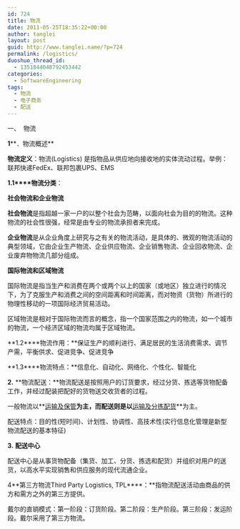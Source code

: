 ```yaml
---
id: 724
title: 物流
date: 2011-05-25T18:35:22+00:00
author: tanglei
layout: post
guid: http://www.tanglei.name/?p=724
permalink: /logistics/
duoshuo_thread_id:
  - 1351844048792453442
categories:
  - SoftwareEngineering
tags:
  - 物流
  - 电子商务
  - 配送
---
```

一、  物流

**1****．物流概述**

**物流定义**：物流(Logistics) 是指物品从供应地向接收地的实体流动过程。举例：联邦快递FedEx、联邦包裹UPS、EMS

**1.1****物流分类**：

**社会物流和企业物流**

**社会物流**是指超越一家一户的以整个社会为范畴，以面向社会为目的的物流。这种物流的社会性很强，经常是由专业的物流承担者来完成。

**企业物流**是从企业角度上研究与之有关的物流活动，是具体的、微观的物流活动的典型领域，它由企业生产物流、企业供应物流、企业销售物流、企业回收物流、企业废弃物物流几部分组成。

**国际物流和区域物流**

国际物流是指当生产和消费在两个或两个以上的国家（或地区）独立进行的情况下，为了克服生产和消费之间的空间距离和时间距离，而对物资（货物）所进行的物理性移动的一项国际经济贸易活动。

区域物流是相对于国际物流而言的概念，指一个国家范围之内的物流，如一个城市的物流，一个经济区域的物流均属于区域物流。

**1.2****物流作用：**保证生产的顺利进行、满足居民的生活消费需求、调节产需，平衡供求、促进竞争、促进竞争

**1.3****物流特点：**信息化、自动化、网络化、个性化、智能化

**2.** **物流配送：**物流配送是按照用户的订货要求，经过分货、拣选等货物配备工作，并经过配装把配好的货物送交收货者的过程。

一般物流以**<span style="text-decoration: underline;">运输及保管</span>**为主，而配送则是以**<span style="text-decoration: underline;">运输及分拣配货</span>**为主。

配送特点：目的性(短时间)、计划性、协调性、高技术性(实行信息化管理是新型物流配送的基本特征)

**3.** **配送中心**

配送中心是从事货物配备（集货、加工、分货、拣选和配货）并组织对用户的送货，以高水平实现销售和供应服务的现代流通企业。

4**第三方物流Third Party Logistics, TPL****：**指物流配送活动由商品的供方和需方之外的第三方提供。

戴尔的直销模式：第一阶段：订货阶段。第二阶段：生产阶段。第三阶段：发运阶段。戴尔采用了第三方物流。